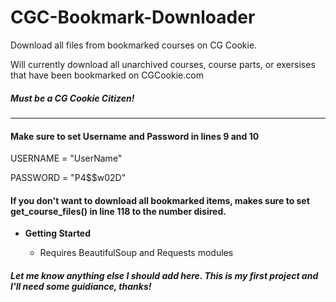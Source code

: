 # CGC-Bookmark-Downloader
Download all files from bookmarked courses on CG Cookie.

Will currently download all unarchived courses, course parts, or exersises that have been bookmarked on CGCookie.com
##### ***Must*** be a CG Cookie Citizen!
---
#### Make sure to set Username and Password in lines 9 and 10 

USERNAME = "UserName"

PASSWORD = "P4$$w02D"

#### If you don't want to download all bookmarked items, makes sure to set get_course_files() in line 118 to the number disired.

*  **Getting Started**

    * Requires BeautifulSoup and Requests modules
    
##### Let me know anything else I should add here. This is my first project and I'll need some guidiance, thanks!
